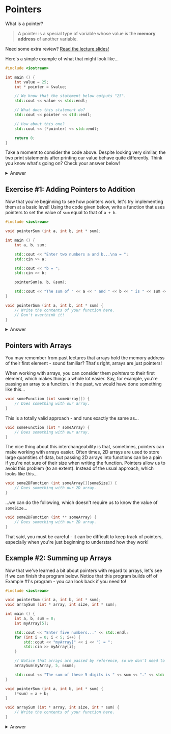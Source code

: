# Pointers

What is a pointer?

> A pointer is a special type of variable whose value is the **memory address** of another variable.

Need some extra review? [Read the lecture slides!](https://github.com/mikeconti/csc211-fall2023/blob/main/lecture/lecture11.pdf)

Here's a simple example of what that might look like...

```C++
#include <iostream>

int main () {
    int value = 25;
    int * pointer = &value;

    // We know that the statement below outputs "25".
    std::cout << value << std::endl;

    // What does this statement do?
    std::cout << pointer << std::endl;

    // How about this one?
    std::cout << (*pointer) << std::endl;

    return 0;
}
```

Take a moment to consider the code above. Despite looking very similar, the two print statements after printing our value behave quite differently. Think you know what's going on? Check your answer below!

<details><summary>Answer</summary>

- ``std::cout << pointer << std::endl;`` outputs the **memory address** the pointer is pointing to.
- ``std::cout << (*pointer) << std::endl;`` dereferences the pointer and outputs the **value stored** at that memory address.

</details>

## Exercise #1: Adding Pointers to Addition

Now that you're beginning to see how pointers work, let's try implementing them at a basic level! Using the code given below, write a function that uses pointers to set the value of ``sum`` equal to that of ``a + b``.

```C++
#include <iostream>

void pointerSum (int a, int b, int * sum);

int main () {
    int a, b, sum;

    std::cout << "Enter two numbers a and b...\na = ";
    std::cin >> a;

    std::cout << "b = ";
    std::cin >> b;

    pointerSum(a, b, &sum);

    std::cout << "The sum of " << a << " and " << b << " is " << sum << "." << std::endl;
}

void pointerSum (int a, int b, int * sum) {
    // Write the contents of your function here.
    // Don't overthink it!
}
```

<details><summary>Answer</summary>

For this program to function as intended, you need only write one line under the function header ``pointerSum()``!

```C++
void pointerSum (int a, int b, int * sum) {
    // We must dereference the sum pointer to change its value.
    (*sum) = a + b;
}
```

Notice - the function is of ``void`` type, so no values may be returned from it. Instead, we dereference our pointer ``sum`` pointer and set its value equal to the sum of ``a`` and ``b``. This essentially allows us to return a value from a function even though it's of ``void`` type!

</details>

## Pointers with Arrays

You may remember from past lectures that arrays hold the memory address of their first element - sound familiar? That's right, arrays are just pointers!

When working with arrays, you can consider them *pointers* to their first element, which makes things a whole lot easier. Say, for example, you're passing an array to a function. In the past, we would have done something like this...

```C++
void someFunction (int someArray[]) {
    // Does something with our array.
}
```

This is a totally valid approach - and runs exactly the same as...

```C++
void someFunction (int * someArray) {
    // Does something with our array.
}
```

The nice thing about this interchangeability is that, sometimes, pointers can make working with arrays easier. Often times, 2D arrays are used to store large quantities of data, but passing 2D arrays into functions can be a pain if you're not sure of their size when writing the function. Pointers allow us to avoid this problem (to an extent). Instead of the usual approach, which looks like this...

```C++
void some2DFunction (int someArray[][someSize]) {
    // Does something with our 2D array.
}
```

...we can do the following, which doesn't require us to know the value of ``someSize``...

```C++
void some2DFunction (int ** someArray) {
    // Does something with our 2D array.
}
```

That said, you must be careful - it can be difficult to keep track of pointers, especially when you're just beginning to understand how they work!

## Example #2: Summing up Arrays

Now that we've learned a bit about pointers with regard to arrays, let's see if we can finish the program below. Notice that this program builds off of Example #1's program - you can look back if you need to!

```C++
#include <iostream>

void pointerSum (int a, int b, int * sum);
void arraySum (int * array, int size, int * sum);

int main () {
    int a, b, sum = 0;
    int myArray[5];

    std::cout << "Enter five numbers..." << std::endl;
    for (int i = 0; i < 5; i++) {
        std::cout << "myArray[" << i << "] = ";
        std::cin >> myArray[i];
    }

    // Notice that arrays are passed by reference, so we don't need to use the & operator.
    arraySum(myArray, 5, &sum);

    std::cout << "The sum of these 5 digits is " << sum << "." << std::endl;
}

void pointerSum (int a, int b, int * sum) {
    (*sum) = a + b;
}

void arraySum (int * array, int size, int * sum) {
    // Write the contents of your function here.
}
```

<details><summary>Answer</summary>

I'm sure it's a little weird to create and use our own function for addition, but hopefully it helps clear up some confusion around how pointers work! If done correctly, your function looks something like this...

```C++
void arraySum (int * array, int size, int * sum) {
    for (int i = 0; i < size; i++) {
        // Temporary variable to hold our result from pointerSum().
        int result = 0;

        // Call pointerSum() to add the next item in the array.
        pointerSum((*sum), array[i], &result);

        // Update our sum with the result of our pointerSum() call.
        (*sum) = result;
    }
}
```

</details>
